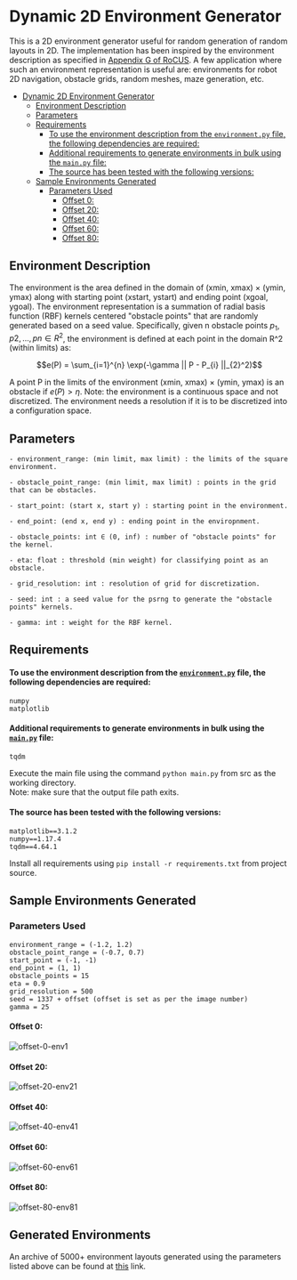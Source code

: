 # Dynamic 2D Environment Generator

This is a 2D environment generator useful for random generation of random layouts in 2D.
The implementation has been inspired by the environment description as specified in 
[Appendix G of RoCUS](https://arxiv.org/pdf/2012.13615.pdf).
A few application where such an environment representation is useful are:
environments for robot 2D navigation, obstacle grids, random meshes, maze generation, etc. 

<!-- TOC -->
* [Dynamic 2D Environment Generator](#dynamic-2d-environment-generator)
  * [Environment Description](#environment-description-)
  * [Parameters](#parameters-)
  * [Requirements](#requirements)
      * [To use the environment description from the ```environment.py``` file, the following dependencies are required:](#to-use-the-environment-description-from-the-environmentpy-file-the-following-dependencies-are-required)
      * [Additional requirements to generate environments in bulk using the ```main.py``` file:](#additional-requirements-to-generate-environments-in-bulk-using-the-mainpy-file)
      * [The source has been tested with the following versions:](#the-source-has-been-tested-with-the-following-versions)
  * [Sample Environments Generated](#sample-environments-generated-)
    * [Parameters Used](#parameters-used)
      * [Offset 0:](#offset-0)
      * [Offset 20:](#offset-20)
      * [Offset 40:](#offset-40)
      * [Offset 60:](#offset-60)
      * [Offset 80:](#offset-80)
<!-- TOC -->

## Environment Description ##

The environment is the area defined in the domain of (xmin, xmax) × (ymin, ymax) along with
starting point (xstart, ystart) and ending point (xgoal, ygoal). The environment representation is a
summation of radial basis function (RBF) kernels centered "obstacle points" that are randomly generated 
based on a seed value. Specifically, given n obstacle points $p_{1}, p{2}, ..., p{n} ∈ R^2$,
the environment is defined at each point in the domain R^2 (within limits) as:

$$e(P) = \sum_{i=1}^{n} \exp(-\gamma || P - P_{i} ||_{2}^2)$$

A point P in the limits of the environment (xmin, xmax) × (ymin, ymax) is an obstacle if $e(P) > \eta$.
Note: the environment is a continuous space and not discretized. The environment needs a
resolution if it is to be discretized into a configuration space.

## Parameters ##
```
- environment_range: (min limit, max limit) : the limits of the square environment.

- obstacle_point_range: (min limit, max limit) : points in the grid that can be obstacles.

- start_point: (start x, start y) : starting point in the environment.

- end_point: (end x, end y) : ending point in the enviropnment.

- obstacle_points: int ∈ (0, inf) : number of "obstacle points" for the kernel.

- eta: float : threshold (min weight) for classifying point as an obstacle.

- grid_resolution: int : resolution of grid for discretization.

- seed: int : a seed value for the psrng to generate the "obstacle points" kernels.

- gamma: int : weight for the RBF kernel.
```

## Requirements
#### To use the environment description from the [```environment.py```](src/environment.py) file, the following dependencies are required:
```
numpy
matplotlib
```
#### Additional requirements to generate environments in bulk using the [```main.py```](src/main.py) file:
```
tqdm
```
Execute the main file using the command ```python main.py``` from src as the working directory. <br/>
Note: make sure that the output file path exits.

#### The source has been tested with the following versions:
```
matplotlib==3.1.2
numpy==1.17.4
tqdm==4.64.1
```
Install all requirements using ```pip install -r requirements.txt``` from project source.

## Sample Environments Generated ##

### Parameters Used

```
environment_range = (-1.2, 1.2)
obstacle_point_range = (-0.7, 0.7)
start_point = (-1, -1)
end_point = (1, 1)
obstacle_points = 15
eta = 0.9
grid_resolution = 500
seed = 1337 + offset (offset is set as per the image number)
gamma = 25
```

#### Offset 0:
![offset-0-env1](assets/env-1.png)

#### Offset 20:
![offset-20-env21](assets/env-21.png)

#### Offset 40:
![offset-40-env41](assets/env-41.png)

#### Offset 60:
![offset-60-env61](assets/env-61.png)

#### Offset 80:
![offset-80-env81](assets/env-81.png)

## Generated Environments ##
An archive of 5000+ environment layouts generated using the parameters listed above can be found at [this](https://drive.google.com/drive/folders/1xtusEuXeP_PbV9WKFjP3LQ33hYFS6LJq?usp=sharing) link.
